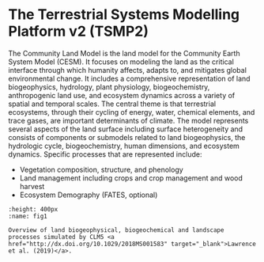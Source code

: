 # The Terrestrial Systems Modelling Platform v2 (TSMP2)

The Community Land Model is the land model for the Community Earth System Model (CESM). It focuses on modeling the land as the critical interface through which humanity affects, adapts to, and mitigates global environmental change. It includes a comprehensive representation of land biogeophysics, hydrology, plant physiology, biogeochemistry, anthropogenic land use, and ecosystem dynamics across a variety of spatial and temporal scales. The central theme is that terrestrial ecosystems, through their cycling of energy, water, chemical elements, and trace gases, are important determinants of climate.
The model represents several aspects of the land surface including surface heterogeneity and consists of components or submodels related to land biogeophysics, the hydrologic cycle, biogeochemistry, human dimensions, and ecosystem dynamics. Specific processes that are represented include:

-	Vegetation composition, structure, and phenology
-	Land management including crops and crop management and wood harvest
-	Ecosystem Demography (FATES, optional)

```{figure} ../images/CLM5_processes_Lawrence2019.png
:height: 400px
:name: fig1

Overview of land biogeophysical, biogeochemical and landscape processes simulated by CLM5 <a href="http://dx.doi.org/10.1029/2018MS001583" target="_blank">Lawrence et al. (2019)</a>.
```

